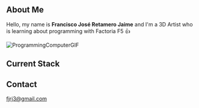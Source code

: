 ## About Me
Hello, my name is **Francisco José Retamero Jaime** and I'm a 3D Artist who is learning about programming with Factoria F5 👍

![ProgrammingComputerGIF](https://github.com/FJRJ3D/FJRJ3D/assets/26229894/b8575082-ce9a-4b47-9431-285253b1e919)

## Current Stack


## Contact
fjrj3@gmail.com
